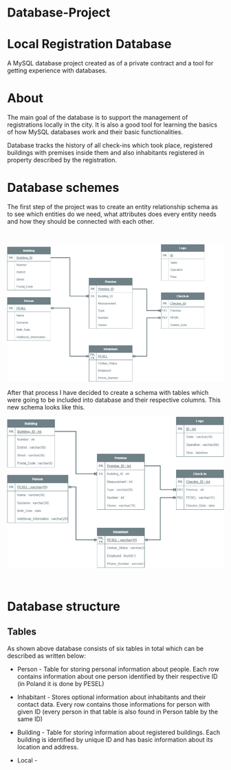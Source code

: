 # Database-Project
# Local Registration Database

A MySQL database project created as of a private contract and a tool for getting experience with databases.    

# About

The main goal of the database is to support the management of registrations locally in the city. It is also a good tool for learning the basics of how MySQL databases work and their basic functionalities.

Database tracks the history of all check-ins which took place, registered buildings with premises inside them and also inhabitants registered in property described by the registration.

# Database schemes

The first step of the project was to create an entity relationship schema as to see which entities do we need, what attributes does every entity needs and how they should be connected with each other.

<br> 

![ERDiagram](schemes/scheme.png)

After that process I have decided to create a schema with tables which were going to be included into database and their respective columns. This new schema looks like this.

![TablesDiagram](schemes/scheme-with-types.png)

<br>

# Database structure

## Tables

As shown above database consists of six tables in total which can be described as written below:

* Person - Table for storing personal information about people. Each row contains information about one person identified by their respective ID (in Poland it is done by PESEL)

* Inhabitant - Stores optional information about inhabitants and their contact data. Every row contains those informations for person with given ID (every person in that table is also found in Person table by the same ID)

* Building - Table for storing information about registered buildings. Each building is identified by unique ID and has basic information about its location and address.

* Local - 